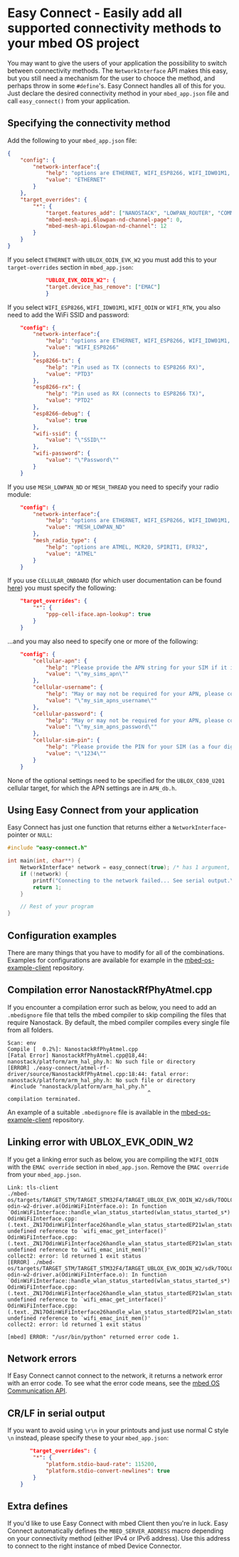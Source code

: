 # Easy Connect - Easily add all supported connectivity methods to your mbed OS project

You may want to give the users of your application the possibility to switch between connectivity methods. The `NetworkInterface` API makes this easy, but you still need a mechanism for the user to chooce the method,  and perhaps throw in some `#define`'s. Easy Connect handles all of this for you. Just declare the desired connectivity method in your `mbed_app.json` file and call `easy_connect()` from your application.

## Specifying the connectivity method

Add the following to your `mbed_app.json` file:

```json
{
    "config": {
        "network-interface":{
            "help": "options are ETHERNET, WIFI_ESP8266, WIFI_IDW01M1, WIFI_ODIN, WIFI_RTW, MESH_LOWPAN_ND, MESH_THREAD, CELLULAR_ONBOARD",
            "value": "ETHERNET"
        }
    },
    "target_overrides": {
        "*": {
            "target.features_add": ["NANOSTACK", "LOWPAN_ROUTER", "COMMON_PAL"],
            "mbed-mesh-api.6lowpan-nd-channel-page": 0,
            "mbed-mesh-api.6lowpan-nd-channel": 12
        }
    }
}
```

If you select `ETHERNET` with `UBLOX_ODIN_EVK_W2` you must add this to your `target-overrides` section in `mbed_app.json`:

```json
            "UBLOX_EVK_ODIN_W2": {
            "target.device_has_remove": ["EMAC"]
            }
```

If you select `WIFI_ESP8266`, `WIFI_IDW01M1`, `WIFI_ODIN` or `WIFI_RTW`, you also need to add the WiFi SSID and password:

```json
    "config": {
        "network-interface":{
            "help": "options are ETHERNET, WIFI_ESP8266, WIFI_IDW01M1, WIFI_ODIN, WIFI_RTW, MESH_LOWPAN_ND, MESH_THREAD, CELLULAR_ONBOARD",
            "value": "WIFI_ESP8266"
        },
        "esp8266-tx": {
            "help": "Pin used as TX (connects to ESP8266 RX)",
            "value": "PTD3"
        },
        "esp8266-rx": {
            "help": "Pin used as RX (connects to ESP8266 TX)",
            "value": "PTD2"
        },
        "esp8266-debug": {
            "value": true
        },
        "wifi-ssid": {
            "value": "\"SSID\""
        },
        "wifi-password": {
            "value": "\"Password\""
        }
    }
```

If you use `MESH_LOWPAN_ND` or `MESH_THREAD` you need to specify your radio module:

```json
    "config": {
        "network-interface":{
            "help": "options are ETHERNET, WIFI_ESP8266, WIFI_IDW01M1, WIFI_ODIN, WIFI_RTW, MESH_LOWPAN_ND, MESH_THREAD, CELLULAR_ONBOARD",
            "value": "MESH_LOWPAN_ND"
        },
        "mesh_radio_type": {
        	"help": "options are ATMEL, MCR20, SPIRIT1, EFR32",
        	"value": "ATMEL"
        }
    }
```

If you use `CELLULAR_ONBOARD` (for which user documentation can be found [here](https://docs.mbed.com/docs/mbed-os-api-reference/en/latest/APIs/communication/cellular/)) you must specify the following:

```json
    "target_overrides": {
        "*": {
            "ppp-cell-iface.apn-lookup": true
        }
    }
```
...and you may also need to specify one or more of the following:

```json
    "config": {
        "cellular-apn": {
            "help": "Please provide the APN string for your SIM if it is not already included in APN_db.h.",
            "value": "\"my_sims_apn\""
        },
        "cellular-username": {
            "help": "May or may not be required for your APN, please consult your SIM provider.",
            "value": "\"my_sim_apns_username\""
        },
        "cellular-password": {
            "help": "May or may not be required for your APN, please consult your SIM provider.",
            "value": "\"my_sim_apns_password\""
        },
        "cellular-sim-pin": {
            "help": "Please provide the PIN for your SIM (as a four digit string) if your SIM is normally locked",
            "value": "\"1234\""
        }
    }
```

None of the optional settings need to be specified for the `UBLOX_C030_U201` cellular target, for which the APN settings are in `APN_db.h`.

## Using Easy Connect from your application

Easy Connect has just one function that returns either a `NetworkInterface`-pointer or `NULL`:

```cpp
#include "easy-connect.h"

int main(int, char**) {
    NetworkInterface* network = easy_connect(true); /* has 1 argument, enable_logging (pass in true to log to serial port) */
    if (!network) {
        printf("Connecting to the network failed... See serial output.\r\n");
        return 1;
    }

    // Rest of your program
}
```

## Configuration examples

There are many things that you have to modify for all of the combinations. Examples for configurations are available for example in the [mbed-os-example-client](https://github.com/ARMmbed/mbed-os-example-client/tree/master/configs) repository.

## Compilation error NanostackRfPhyAtmel.cpp

If you encounter a compilation error such as below, you need to add an `.mbedignore` file that tells the mbed compiler to skip compiling the files that require Nanostack. By default, the mbed compiler compiles every single file from all folders.

```
Scan: env
Compile [  0.2%]: NanostackRfPhyAtmel.cpp
[Fatal Error] NanostackRfPhyAtmel.cpp@18,44: nanostack/platform/arm_hal_phy.h: No such file or directory
[ERROR] ./easy-connect/atmel-rf-driver/source/NanostackRfPhyAtmel.cpp:18:44: fatal error: nanostack/platform/arm_hal_phy.h: No such file or directory
 #include "nanostack/platform/arm_hal_phy.h"
                                            ^
compilation terminated.

```

An example of a suitable `.mbedignore` file is available in the [mbed-os-example-client](https://github.com/ARMmbed/mbed-os-example-client/tree/master/configs) repository.

## Linking error with UBLOX_EVK_ODIN_W2

If you get a linking error such as below, you are compiling the `WIFI_ODIN` with the `EMAC override` section in `mbed_app.json`. Remove the `EMAC override` from your `mbed_app.json`. 

```
Link: tls-client
./mbed-os/targets/TARGET_STM/TARGET_STM32F4/TARGET_UBLOX_EVK_ODIN_W2/sdk/TOOLCHAIN_GCC_ARM/libublox-odin-w2-driver.a(OdinWiFiInterface.o): In function `OdinWiFiInterface::handle_wlan_status_started(wlan_status_started_s*)':
OdinWiFiInterface.cpp:(.text._ZN17OdinWiFiInterface26handle_wlan_status_startedEP21wlan_status_started_s+0x46): undefined reference to `wifi_emac_get_interface()'
OdinWiFiInterface.cpp:(.text._ZN17OdinWiFiInterface26handle_wlan_status_startedEP21wlan_status_started_s+0x4c): undefined reference to `wifi_emac_init_mem()'
collect2: error: ld returned 1 exit status
[ERROR] ./mbed-os/targets/TARGET_STM/TARGET_STM32F4/TARGET_UBLOX_EVK_ODIN_W2/sdk/TOOLCHAIN_GCC_ARM/libublox-odin-w2-driver.a(OdinWiFiInterface.o): In function `OdinWiFiInterface::handle_wlan_status_started(wlan_status_started_s*)':
OdinWiFiInterface.cpp:(.text._ZN17OdinWiFiInterface26handle_wlan_status_startedEP21wlan_status_started_s+0x46): undefined reference to `wifi_emac_get_interface()'
OdinWiFiInterface.cpp:(.text._ZN17OdinWiFiInterface26handle_wlan_status_startedEP21wlan_status_started_s+0x4c): undefined reference to `wifi_emac_init_mem()'
collect2: error: ld returned 1 exit status

[mbed] ERROR: "/usr/bin/python" returned error code 1.
```

## Network errors

If Easy Connect cannot connect to the network, it returns a network error with an error code. To see what the error code means, see the [mbed OS Communication API](https://os.mbed.com/docs/v5.6/reference/network-socket.html).

## CR/LF in serial output

If you want to avoid using `\r\n` in your printouts and just use normal C style `\n` instead, please specify these to your `mbed_app.json`:

```json
       "target_overrides": {
        "*": {
            "platform.stdio-baud-rate": 115200,
            "platform.stdio-convert-newlines": true
        }
    }
```

## Extra defines

If you'd like to use Easy Connect with mbed Client then you're in luck. Easy Connect automatically defines the `MBED_SERVER_ADDRESS` macro depending on your connectivity method (either IPv4 or IPv6 address). Use this address to connect to the right instance of mbed Device Connector.
